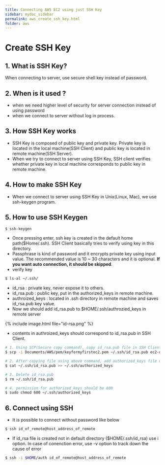 ```yaml
---
title: Connecting AWS EC2 using just SSH Key
sidebar: mydoc_sidebar
permalink: aws_create_ssh_key.html
folder: aws
---
```


# Create SSH Key

## 1. What is SSH Key?

When connecting to server, use secure shell key instead of password.

## 2. When is it used ?

-   when we need higher level of security for server connection instead of using password
-   when we connect to server without log in process.

## 3. How SSH Key works

-   SSH Key is composed of public key and private key. Private key is located in the local machine(SSH Client) and public key is located in remote machine(SSH Server).
-   When we try to connect to server using SSH Key, SSH client verifies whether private key in local machine corresponds to public key in remote machine.

## 4. How to make SSH Key

-   When we connect to server using SSH Key in Unix(Linux, Mac), we use ssh-keygen program.

## 5. How to use SSH Keygen

```bash
$ ssh-keygen
```

-   Once pressing enter, ssh key is created in the default home path($Home/.ssh). SSH Client basically tries to verify using key in this directory.
-   Passphrase is kind of password and it encrypts private key using input value. The recommended value is 10 ~ 30 characters and it is optional. **If you want auto connection, it should be skipped**.
-   verify key

```bash
$ ls-al ~/.ssh/
```

-   id_rsa : private key, never expose it to others.
-   id_rsa.pub : public key, put in the authorized_keys in remote machine.
-   authroized_keys : located in .ssh directory in remote machine and saves id_rsa.pub key value.
-   Now we should add id_rsa.pub to $HOME/.ssh/authrozied_keys in remote server

{% include image.html file="id-rsa.png" %}

-   contents in authroized_keys should correspond to id_rsa.pub in SSH Client.

```bash
# 1. Using SCP(Secure copy command), copy id_rsa.pub file in SSH Client to SSH Server.
$ scp -i Documents/AWS/pem/keyformyfirstec2.pem ~/.ssh/id_rsa.pub ec2-user@3.26.25.236:.ssh

# 2. After copying file using above command, add authorized_keys file using below command in remote server
$ cat ~/.ssh/id_rsa.pub >> ~/.ssh/authorized_keys

# 3. Delete id_rsa.pub
$ rm ~/.ssh/id_rsa.pub

# 4. permission for authorized_keys should be 600
$ sudo chmod 600 ~/.ssh/authorized_keys
```

## 6. Connect using SSH

-   It is possible to connect without password like below

```bash
$ ssh id_of_remote@host_address_of_remote
```

-   If id_rsa file is created not in default directory ($HOME/.ssh/id_rsa) use i option. In case of conenction error, use -v option to track down the cause of error

```bash
$ ssh -i $HOME/auth id_of_remote@host_address_of_remote
```
